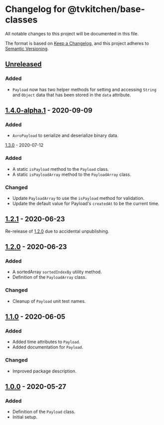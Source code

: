 # Changelog for @tvkitchen/base-classes

All notable changes to this project will be documented in this file.

The format is based on [Keep a Changelog](https://keepachangelog.com/en/1.0.0/),
and this project adheres to [Semantic Versioning](https://semver.org/spec/v2.0.0.html).

## [Unreleased]

### Added
- `Payload` now has two helper methods for setting and accessing `String` and `Object` data that has been stored in the `data` attribute.

## [1.4.0-alpha.1] - 2020-09-09
### Added
- `AvroPayload` to serialize and deserialize binary data.

[1.3.0] - 2020-07-12
### Added
- A static `isPayload` method to the `Payload` class.
- A static `isPayloadArray` method to the `PayloadArray` class.

### Changed
- Update `PayloadArray` to use the `isPayload` method for validation.
- Update the default value for Payload's `createdAt` to be the current time.

## [1.2.1] - 2020-06-23
Re-release of [1.2.0] due to accidental unpublishing.

## [1.2.0] - 2020-06-23

### Added
- A sortedArray `sortedIndexBy` utility method.
- Definition of the `PayloadArray` class.

### Changed
- Cleanup of `Payload` unit test names.

## [1.1.0] - 2020-06-05

### Added
- Added time attributes to `Payload`.
- Added documentation for `Payload`.

### Changed
- Improved package description.

## [1.0.0] - 2020-05-27

### Added
- Definition of the `Payload` class.
- Initial setup.

[Unreleased]: https://github.com/tvkitchen/base/compare/@tvkitchen/base-classes@1.4.0-alpha.1...HEAD
[1.4.0-alpha.1]: https://github.com/tvkitchen/base/compare/@tvkitchen/base-classes@1.3.0...base-classes@1.4.0-alpha.1
[1.3.0]: https://github.com/tvkitchen/base/compare/@tvkitchen/base-classes@1.2.0...@tvkitchen/base-classes@1.3.0
[1.2.1]: https://github.com/tvkitchen/base/compare/@tvkitchen/base-classes@1.2.0...@tvkitchen/base-classes@1.2.1
[1.2.0]: https://github.com/tvkitchen/base/compare/@tvkitchen/base-classes@1.1.0...@tvkitchen/base-classes@1.2.0
[1.1.0]: https://github.com/tvkitchen/base/compare/@tvkitchen/base-classes@1.0.0...@tvkitchen/base-classes@1.1.0
[1.0.0]: https://github.com/tvkitchen/base/releases/tag/@tvkitchen/base-classes@1.0.0
